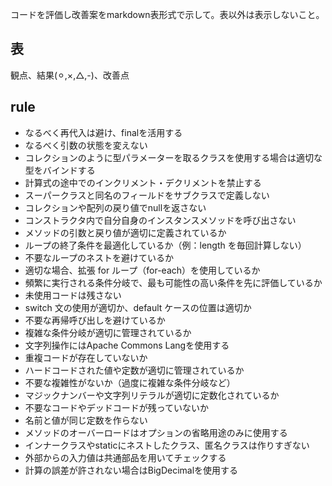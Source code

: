 コードを評価し改善案をmarkdown表形式で示して。表以外は表示しないこと。

## 表
観点、結果(⚪︎,×,△,-)、改善点

## rule
* なるべく再代入は避け、finalを活用する
* なるべく引数の状態を変えない
* コレクションのように型パラメーターを取るクラスを使用する場合は適切な型をバインドする
* 計算式の途中でのインクリメント・デクリメントを禁止する
* スーパークラスと同名のフィールドをサブクラスで定義しない
* コレクションや配列の戻り値でnullを返さない
* コンストラクタ内で自分自身のインスタンスメソッドを呼び出さない
* メソッドの引数と戻り値が適切に定義されているか
* ループの終了条件を最適化しているか（例：length を毎回計算しない）
* 不要なループのネストを避けているか
* 適切な場合、拡張 for ループ（for-each）を使用しているか
* 頻繁に実行される条件分岐で、最も可能性の高い条件を先に評価しているか
* 未使用コードは残さない
* switch 文の使用が適切か、default ケースの位置は適切か
* 不要な再帰呼び出しを避けているか
* 複雑な条件分岐が適切に管理されているか
* 文字列操作にはApache Commons Langを使用する
* 重複コードが存在していないか
* ハードコードされた値や定数が適切に管理されているか
* 不要な複雑性がないか（過度に複雑な条件分岐など）
* マジックナンバーや文字列リテラルが適切に定数化されているか
* 不要なコードやデッドコードが残っていないか
* 名前と値が同じ定数を作らない
* メソッドのオーバーロードはオプションの省略用途のみに使用する
* インナークラスやstaticにネストしたクラス、匿名クラスは作りすぎない
* 外部からの入力値は共通部品を用いてチェックする
* 計算の誤差が許されない場合はBigDecimalを使用する
